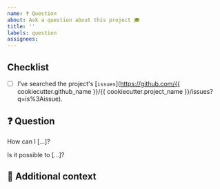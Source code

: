 ```yaml
---
name: ❓ Question
about: Ask a question about this project 🎓
title: ''
labels: question
assignees:
---
```


## Checklist

<!-- Mark with an `x` all the checkboxes that apply (like `[x]`) -->

- [ ] I've searched the project's [`issues`](https://github.com/{{ cookiecutter.github_name }}/{{ cookiecutter.project_name }}/issues?q=is%3Aissue).

## ❓ Question

<!-- What is your question? -->

How can I [...]?

Is it possible to [...]?

## 📎 Additional context

<!-- Add any other context or screenshots about the feature request here. -->
